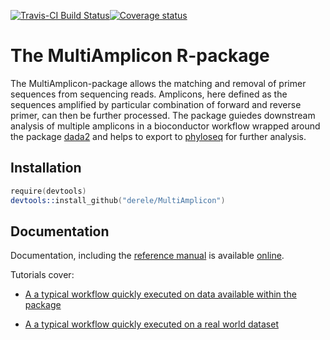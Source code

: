 [![Travis-CI Build Status](https://travis-ci.org/derele/MultiAmplicon.svg?branch=master)](https://travis-ci.org/derele/MultiAmplicon)[![Coverage status](https://codecov.io/gh/derele/MultiAmplicon/branch/master/graph/badge.svg)](https://codecov.io/github/derele/MultiAmplicon?branch=master)

# The MultiAmplicon R-package

The MultiAmplicon-package allows the matching and removal of primer
sequences from sequencing reads. Amplicons, here defined as the
sequences amplified by particular combination of forward and reverse
primer, can then be further processed. The package guiedes downstream
analysis of multiple amplicons in a bioconductor workflow wrapped
around the package
[dada2](https://benjjneb.github.io/dada2/index.html) and helps to
export to [phyloseq](https://joey711.github.io/phyloseq/index.html)
for further analysis.


## Installation
```S
require(devtools)
devtools::install_github("derele/MultiAmplicon")
```

## Documentation

Documentation, including the
[reference manual](https://derele.github.io/MultiAmplicon/reference/index.html)
is available
[online](https://derele.github.io/MultiAmplicon/index.html).

Tutorials cover:

- [A a typical workflow quickly executed on data available within the package](https://derele.github.io/MultiAmplicon/articles/MultiAmplicon-small-example.html)

- [A a typical workflow quickly executed on a real world dataset](https://derele.github.io/MultiAmplicon/articles/MultiAmplicon-real-world-example.html)


